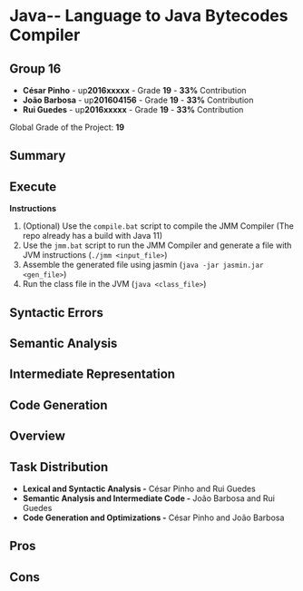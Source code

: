 # Java-- Language to Java Bytecodes Compiler

## Group 16

- **César Pinho** - up**2016xxxxx** - Grade **19** - **33%** Contribution
- **João Barbosa** - up**201604156** - Grade **19** - **33%** Contribution
- **Rui Guedes** - up**2016xxxxx** - Grade **19** - **33%** Contribution

Global Grade of the Project: **19**

## Summary

## Execute

**Instructions**

1. (Optional) Use the `compile.bat` script to compile the JMM Compiler (The repo already has a build with Java 11)
2. Use the `jmm.bat` script to run the JMM Compiler and generate a file with JVM instructions (`./jmm <input_file>`)
3. Assemble the generated file using jasmin (`java -jar jasmin.jar <gen_file>`)
4. Run the class file in the JVM (`java <class_file>`)

## Syntactic Errors

## Semantic Analysis

## Intermediate Representation

## Code Generation

## Overview

## Task Distribution

- **Lexical and Syntactic Analysis -** César Pinho and Rui Guedes
- **Semantic Analysis and Intermediate Code -** João Barbosa and Rui Guedes
- **Code Generation and Optimizations -** César Pinho and João Barbosa

## Pros

## Cons